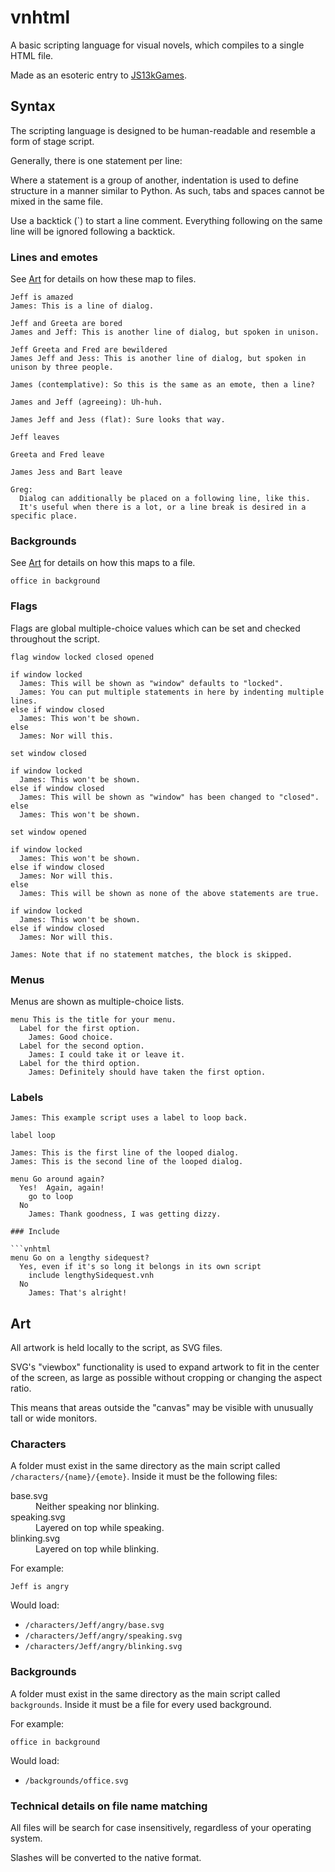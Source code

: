 # vnhtml

A basic scripting language for visual novels, which compiles to a single HTML
file.

Made as an esoteric entry to [JS13kGames](https://js13kgames.com).

## Syntax

The scripting language is designed to be human-readable and resemble a form of
stage script.

Generally, there is one statement per line:

Where a statement is a group of another, indentation is used to define structure
in a manner similar to Python.  As such, tabs and spaces cannot be mixed in the
same file.

Use a backtick (`) to start a line comment.  Everything following on the same
line will be ignored following a backtick.

### Lines and emotes

See [Art](#art) for details on how these map to files.

```vnhtml
Jeff is amazed
James: This is a line of dialog.

Jeff and Greeta are bored
James and Jeff: This is another line of dialog, but spoken in unison.

Jeff Greeta and Fred are bewildered
James Jeff and Jess: This is another line of dialog, but spoken in unison by three people.

James (contemplative): So this is the same as an emote, then a line?

James and Jeff (agreeing): Uh-huh.

James Jeff and Jess (flat): Sure looks that way.

Jeff leaves

Greeta and Fred leave

James Jess and Bart leave

Greg:
  Dialog can additionally be placed on a following line, like this.
  It's useful when there is a lot, or a line break is desired in a specific place.
```

### Backgrounds

See [Art](#art) for details on how this maps to a file.

```vnhtml
office in background
```

### Flags

Flags are global multiple-choice values which can be set and checked throughout
the script.

```vnhtml
flag window locked closed opened

if window locked
  James: This will be shown as "window" defaults to "locked".
  James: You can put multiple statements in here by indenting multiple lines.
else if window closed
  James: This won't be shown.
else
  James: Nor will this.

set window closed

if window locked
  James: This won't be shown.
else if window closed
  James: This will be shown as "window" has been changed to "closed".
else
  James: This won't be shown.

set window opened

if window locked
  James: This won't be shown.
else if window closed
  James: Nor will this.
else
  James: This will be shown as none of the above statements are true.

if window locked
  James: This won't be shown.
else if window closed
  James: Nor will this.

James: Note that if no statement matches, the block is skipped.
```

### Menus

Menus are shown as multiple-choice lists.

```vnhtml
menu This is the title for your menu.
  Label for the first option.
    James: Good choice.
  Label for the second option.
    James: I could take it or leave it.
  Label for the third option.
    James: Definitely should have taken the first option.
```

### Labels

```vnhtml
James: This example script uses a label to loop back.

label loop

James: This is the first line of the looped dialog.
James: This is the second line of the looped dialog.

menu Go around again?
  Yes!  Again, again!
    go to loop
  No
    James: Thank goodness, I was getting dizzy.

### Include

```vnhtml
menu Go on a lengthy sidequest?
  Yes, even if it's so long it belongs in its own script
    include lengthySidequest.vnh
  No
    James: That's alright!
```

## Art

All artwork is held locally to the script, as SVG files.

SVG's "viewbox" functionality is used to expand artwork to fit in the center of
the screen, as large as possible without cropping or changing the aspect ratio.

This means that areas outside the "canvas" may be visible with unusually tall or
wide monitors.

### Characters

A folder must exist in the same directory as the main script called
`/characters/{name}/{emote}`.  Inside it must be the following files:

<dl>
<dt>base.svg</dt>
<dd>Neither speaking nor blinking.</dd>

<dt>speaking.svg</dt>
<dd>Layered on top while speaking.</dd>

<dt>blinking.svg</dt>
<dd>Layered on top while blinking.</dd>
</dl>

For example:

```vnhtml
Jeff is angry
```

Would load:

- `/characters/Jeff/angry/base.svg`
- `/characters/Jeff/angry/speaking.svg`
- `/characters/Jeff/angry/blinking.svg`

### Backgrounds

A folder must exist in the same directory as the main script called
`backgrounds`.  Inside it must be a file for every used background.

For example:

```vnhtml
office in background
```

Would load:

- `/backgrounds/office.svg`

### Technical details on file name matching

All files will be search for case insensitively, regardless of your operating
system.

Slashes will be converted to the native format.
